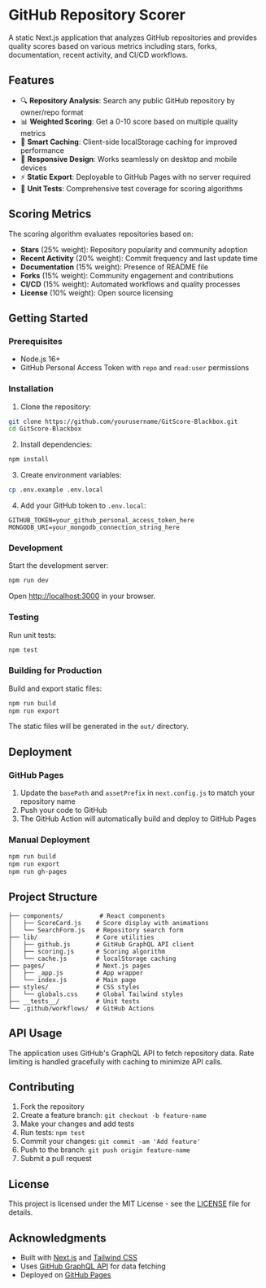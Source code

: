 # GitHub Repository Scorer

A static Next.js application that analyzes GitHub repositories and provides quality scores based on various metrics including stars, forks, documentation, recent activity, and CI/CD workflows.

## Features

- 🔍 **Repository Analysis**: Search any public GitHub repository by owner/repo format
- 📊 **Weighted Scoring**: Get a 0-10 score based on multiple quality metrics
- 💾 **Smart Caching**: Client-side localStorage caching for improved performance
- 📱 **Responsive Design**: Works seamlessly on desktop and mobile devices
- ⚡ **Static Export**: Deployable to GitHub Pages with no server required
- 🧪 **Unit Tests**: Comprehensive test coverage for scoring algorithms

## Scoring Metrics

The scoring algorithm evaluates repositories based on:

- **Stars** (25% weight): Repository popularity and community adoption
- **Recent Activity** (20% weight): Commit frequency and last update time
- **Documentation** (15% weight): Presence of README file
- **Forks** (15% weight): Community engagement and contributions
- **CI/CD** (15% weight): Automated workflows and quality processes
- **License** (10% weight): Open source licensing

## Getting Started

### Prerequisites

- Node.js 16+ 
- GitHub Personal Access Token with `repo` and `read:user` permissions

### Installation

1. Clone the repository:
```bash
git clone https://github.com/yourusername/GitScore-Blackbox.git
cd GitScore-Blackbox
```

2. Install dependencies:
```bash
npm install
```

3. Create environment variables:
```bash
cp .env.example .env.local
```

4. Add your GitHub token to `.env.local`:
```
GITHUB_TOKEN=your_github_personal_access_token_here
MONGODB_URI=your_mongodb_connection_string_here
```

### Development

Start the development server:
```bash
npm run dev
```

Open [http://localhost:3000](http://localhost:3000) in your browser.

### Testing

Run unit tests:
```bash
npm test
```

### Building for Production

Build and export static files:
```bash
npm run build
npm run export
```

The static files will be generated in the `out/` directory.

## Deployment

### GitHub Pages

1. Update the `basePath` and `assetPrefix` in `next.config.js` to match your repository name
2. Push your code to GitHub
3. The GitHub Action will automatically build and deploy to GitHub Pages

### Manual Deployment

```bash
npm run build
npm run export
npm run gh-pages
```

## Project Structure

```
├── components/          # React components
│   ├── ScoreCard.js    # Score display with animations
│   └── SearchForm.js   # Repository search form
├── lib/                # Core utilities
│   ├── github.js       # GitHub GraphQL API client
│   ├── scoring.js      # Scoring algorithm
│   └── cache.js        # localStorage caching
├── pages/              # Next.js pages
│   ├── _app.js         # App wrapper
│   └── index.js        # Main page
├── styles/             # CSS styles
│   └── globals.css     # Global Tailwind styles
├── __tests__/          # Unit tests
└── .github/workflows/  # GitHub Actions
```

## API Usage

The application uses GitHub's GraphQL API to fetch repository data. Rate limiting is handled gracefully with caching to minimize API calls.

## Contributing

1. Fork the repository
2. Create a feature branch: `git checkout -b feature-name`
3. Make your changes and add tests
4. Run tests: `npm test`
5. Commit your changes: `git commit -am 'Add feature'`
6. Push to the branch: `git push origin feature-name`
7. Submit a pull request

## License

This project is licensed under the MIT License - see the [LICENSE](LICENSE) file for details.

## Acknowledgments

- Built with [Next.js](https://nextjs.org/) and [Tailwind CSS](https://tailwindcss.com/)
- Uses [GitHub GraphQL API](https://docs.github.com/en/graphql) for data fetching
- Deployed on [GitHub Pages](https://pages.github.com/)
